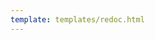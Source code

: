 ```yaml
---
template: templates/redoc.html
---
```


<redoc spec-url='{{base_path}}/apis/restapis/totp.yaml'></redoc>
<script src="https://cdn.jsdelivr.net/npm/redoc@next/bundles/redoc.standalone.js"> </script>
